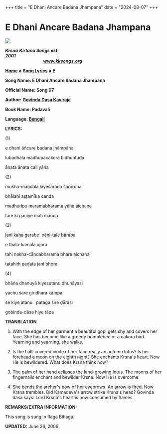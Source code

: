 +++
title = "E Dhani Ancare Badana Jhampana"
date = "2024-08-07"
+++

# E Dhani Ancare Badana Jhampana
**[![](http://kksongs.org/image_files/image002.jpg)](http://kksongs.org/)**

**_Krsna_** **_Kirtana Songs est. 2001_**                                                                                                                                                      **_www.kksongs.org_**

**[Home](http://kksongs.org/)** **à** **[Song Lyrics](http://kksongs.org/lyrics.html)** **à** **[E](http://kksongs.org/songs/song_e.html)**

**Song Name: E Dhani Ancare Badana Jhampana**

**Official Name: Song 67**

**Author:** [**Govinda** **Dasa Kaviraja**](http://kksongs.org/authors/list/govindadasa.html)

**Book Name: Padavali**

**Language: [Bengali](http://kksongs.org/language/list/bengali.html)**

**LYRICS:**

(1)

e dhani āñcare badana jhāmpāńa

lubadhala madhupacakora bidhuntuda

ānata ānata cali yāńa

(2)

mukha-maṇḍala kiyeśārada saroruha

bhālahi aṣṭamīka canda

madhuripu maramabharama yāhā aichana

tāre ki gaṇiye mati manda

(3)

jani kaha garabe  pāṇi-tale bāraba

e thala\-kamala ujora

tahi nakha-cāndabharama bhare aichana

tatahiḿ paḍata jani bhora

(4)

bhāńa dhanuyā kiyesutanu dhunāyasi

yachu śare giridhara kāmpa

se kiye atanu   pataga śire ḍārasi

gobinda-dāsa hiye tāpa

**TRANSLATION**

1) With the edge of her garment a beautiful gopi gets shy and covers her face. She has become like a greedy bumblebee or a cakora bird. Yearning and yearning, she walks.

2) Is the half-covered circle of her face really an autumn lotus? Is her forehead a moon on the eighth night? She enchants Krsna's heart. Now He is bewildered. What does Krsna think now?

3) The palm of her hand eclipses the land-growing lotus. The moons of her fingernails enchant and bewilder Krsna. Now He is overcome.

4) She bends the archer's bow of her eyebrows. An arrow is fired. Now Krsna trembles. Did Kamadeva's arrow strike Krsna's head? Govinda dasa says: Lord Krsna's heart is now consumed by flames.

**REMARKS/EXTRA INFORMATION:**

This song is sung in Raga Bihaga.

**UPDATED:** June 26, 2009